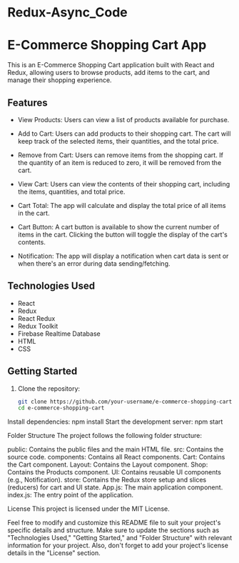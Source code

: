 # Redux-Async_Code
# E-Commerce Shopping Cart App

This is an E-Commerce Shopping Cart application built with React and Redux, allowing users to browse products, add items to the cart, and manage their shopping experience.

## Features

- View Products: Users can view a list of products available for purchase.

- Add to Cart: Users can add products to their shopping cart. The cart will keep track of the selected items, their quantities, and the total price.

- Remove from Cart: Users can remove items from the shopping cart. If the quantity of an item is reduced to zero, it will be removed from the cart.

- View Cart: Users can view the contents of their shopping cart, including the items, quantities, and total price.

- Cart Total: The app will calculate and display the total price of all items in the cart.

- Cart Button: A cart button is available to show the current number of items in the cart. Clicking the button will toggle the display of the cart's contents.

- Notification: The app will display a notification when cart data is sent or when there's an error during data sending/fetching.

## Technologies Used

- React
- Redux
- React Redux
- Redux Toolkit
- Firebase Realtime Database
- HTML
- CSS

## Getting Started

1. Clone the repository:

   ```bash
   git clone https://github.com/your-username/e-commerce-shopping-cart.git
   cd e-commerce-shopping-cart

Install dependencies:
      npm install
Start the development server:
      npm start


Folder Structure
The project follows the following folder structure:

public: Contains the public files and the main HTML file.
src: Contains the source code.
components: Contains all React components.
Cart: Contains the Cart component.
Layout: Contains the Layout component.
Shop: Contains the Products component.
UI: Contains reusable UI components (e.g., Notification).
store: Contains the Redux store setup and slices (reducers) for cart and UI state.
App.js: The main application component.
index.js: The entry point of the application.


License
This project is licensed under the MIT License.

Feel free to modify and customize this README file to suit your project's specific details and structure. Make sure to update the sections such as "Technologies Used," "Getting Started," and "Folder Structure" with relevant information for your project. Also, don't forget to add your project's license details in the "License" section.


